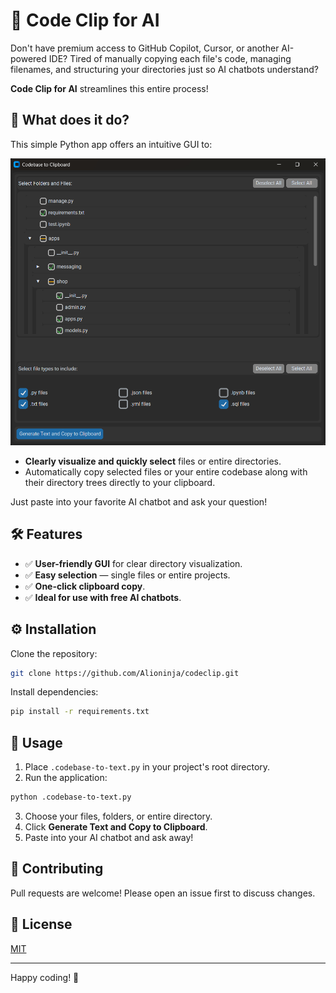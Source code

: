 # 📂 Code Clip for AI

Don't have premium access to GitHub Copilot, Cursor, or another AI-powered IDE? Tired of manually copying each file's code, managing filenames, and structuring your directories just so AI chatbots understand?

**Code Clip for AI** streamlines this entire process!

## 🚀 What does it do?

This simple Python app offers an intuitive GUI to:

![Code Clip for AI Screenshot](screenshot.png)

- **Clearly visualize and quickly select** files or entire directories.
- Automatically copy selected files or your entire codebase along with their directory trees directly to your clipboard.

Just paste into your favorite AI chatbot and ask your question!

## 🛠️ Features

- ✅ **User-friendly GUI** for clear directory visualization.
- ✅ **Easy selection** — single files or entire projects.
- ✅ **One-click clipboard copy**.
- ✅ **Ideal for use with free AI chatbots**.

## ⚙️ Installation

Clone the repository:

```bash
git clone https://github.com/Alioninja/codeclip.git
```

Install dependencies:

```bash
pip install -r requirements.txt
```

## 🎯 Usage

1. Place `.codebase-to-text.py` in your project's root directory.
2. Run the application:

```bash
python .codebase-to-text.py
```

3. Choose your files, folders, or entire directory.
4. Click **Generate Text and Copy to Clipboard**.
5. Paste into your AI chatbot and ask away!

## 📝 Contributing

Pull requests are welcome! Please open an issue first to discuss changes.

## 📜 License

[MIT](LICENSE)

---

Happy coding! 🚀

